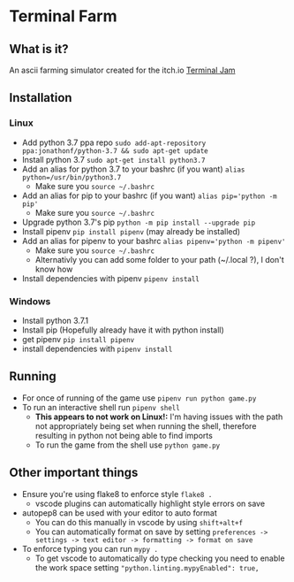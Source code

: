 # Terminal Farm

## What is it?
An ascii farming simulator created for the itch.io [Terminal Jam](https://itch.io/jam/terminal-jam)

## Installation

### Linux
* Add python 3.7 ppa repo `sudo add-apt-repository ppa:jonathonf/python-3.7 && sudo apt-get update`
* Install python 3.7 `sudo apt-get install python3.7`
* Add an alias for python 3.7 to your bashrc (if you want) `alias python=/usr/bin/python3.7`
    * Make sure you `source ~/.bashrc`
* Add an alias for pip to your bashrc (if you want) `alias pip='python -m pip'`
    * Make sure you `source ~/.bashrc`
* Upgrade python 3.7's pip `python -m pip install --upgrade pip`
* Install pipenv `pip install pipenv` (may already be installed)
* Add an alias for pipenv to your bashrc `alias pipenv='python -m pipenv'`
    * Make sure you `source ~/.bashrc`
    * Alternativly you can add some folder to your path (~/.local  ?), I don't know how
* Install dependencies with pipenv `pipenv install`
 

### Windows
* Install python 3.7.1
* Install pip (Hopefully already have it with python install)
* get pipenv `pip install pipenv`
* install dependencies with `pipenv install`

## Running

* For once of running of the game use `pipenv run python game.py`
* To run an interactive shell run `pipenv shell`
    * **This appears to not work on Linux!:** I'm having issues with the path not appropriately 
    being set when running the shell, therefore resulting in python not being able to find imports
    * To run the game from the shell use `python game.py`


## Other important things
* Ensure you're using flake8 to enforce style `flake8 .`
    * vscode plugins can automatically highlight style errors on save
* autopep8 can be used with your editor to auto format
    * You can do this manually in vscode by using `shift+alt+f`
    * You can automatically format on save by setting `preferences -> settings -> text editor -> formatting -> format on save`
* To enforce typing you can run `mypy .`
    * To get vscode to automatically do type checking you need to enable the work space setting `"python.linting.mypyEnabled": true,`